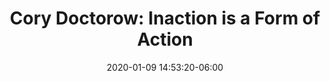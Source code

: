 ---
date: 2020-01-09 14:53:20-06:00
link:
  source: pocket
  source_url: https://getpocket.com
  text: 'Cory Doctorow: Inaction is a Form of Action'
  url: https://locusmag.com/2020/01/cory-doctorow-inaction-is-a-form-of-action/
slug: cory-doctorow-inaction-is-a-form-of-action
source: pocket
title: 'Cory Doctorow: Inaction is a Form of Action'
---